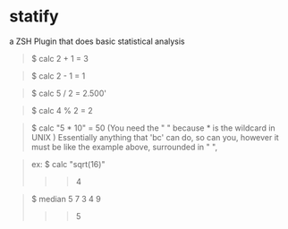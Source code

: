 # statify
a ZSH Plugin that does basic statistical analysis 

> $ calc 2 + 1 = 3

> $ calc 2 - 1 = 1

> $ calc 5 / 2 = 2.500'

> $ calc 4 % 2 = 2

> $ calc "5 * 10" = 50 (You need the " " because * is the wildcard in UNIX )
> Essentially anything that 'bc' can do, so can you, however it must be like
> the example above, surrounded in " ", 

> ex: $ calc "sqrt(16)" 
 >>> 4

> $ median 5 7 3 4 9
 >>> 5
